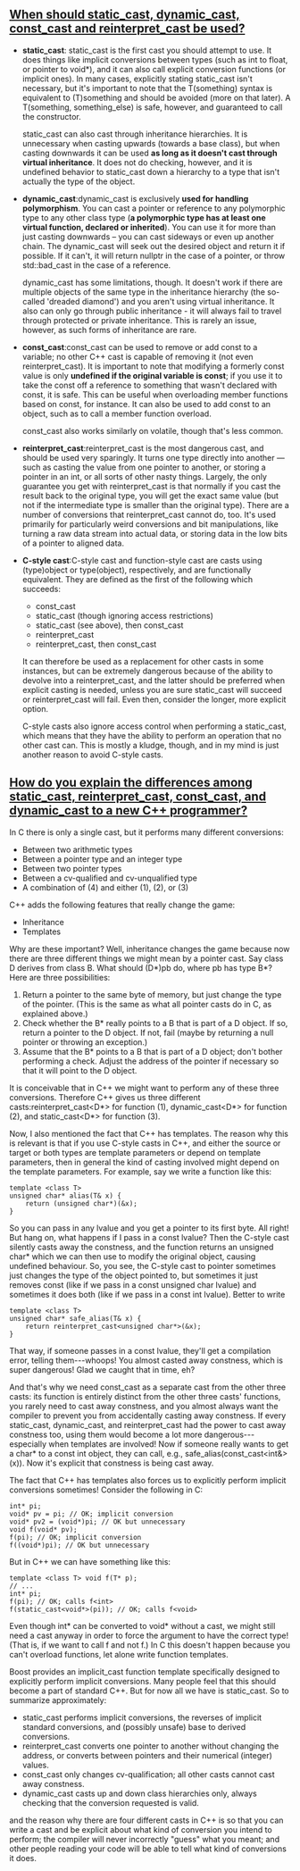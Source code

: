 ## [When should static_cast, dynamic_cast, const_cast and reinterpret_cast be used?](https://stackoverflow.com/questions/332030/when-should-static-cast-dynamic-cast-const-cast-and-reinterpret-cast-be-used)
  * **static_cast**: static_cast is the first cast you should attempt to use. It does things like implicit conversions between types (such as int to float, or pointer to void*), and it can also call explicit conversion functions (or implicit ones). In many cases, explicitly stating static_cast isn't necessary, but it's important to note that the T(something) syntax is equivalent to (T)something and should be avoided (more on that later). A T(something, something_else) is safe, however, and guaranteed to call the constructor.  
  
    static_cast can also cast through inheritance hierarchies. It is unnecessary when casting upwards (towards a base class), but when casting downwards it can be used **as long as it doesn't cast through virtual inheritance**. It does not do checking, however, and it is undefined behavior to static_cast down a hierarchy to a type that isn't actually the type of the object.
  
  * **dynamic_cast**:dynamic_cast is exclusively **used for handling polymorphism**. You can cast a pointer or reference to any polymorphic type to any other class type (**a polymorphic type has at least one virtual function, declared or inherited**). You can use it for more than just casting downwards – you can cast sideways or even up another chain. The dynamic_cast will seek out the desired object and return it if possible. If it can't, it will return nullptr in the case of a pointer, or throw std::bad_cast in the case of a reference.

    dynamic_cast has some limitations, though. It doesn't work if there are multiple objects of the same type in the inheritance hierarchy (the so-called 'dreaded diamond') and you aren't using virtual inheritance. It also can only go through public inheritance - it will always fail to travel through protected or private inheritance. This is rarely an issue, however, as such forms of inheritance are rare.
  
  * **const_cast**:const_cast can be used to remove or add const to a variable; no other C++ cast is capable of removing it (not even reinterpret_cast). It is important to note that modifying a formerly const value is only **undefined if the original variable is const**; if you use it to take the const off a reference to something that wasn't declared with const, it is safe. This can be useful when overloading member functions based on const, for instance. It can also be used to add const to an object, such as to call a member function overload.

    const_cast also works similarly on volatile, though that's less common.
    
  * **reinterpret_cast**:reinterpret_cast is the most dangerous cast, and should be used very sparingly. It turns one type directly into another — such as casting the value from one pointer to another, or storing a pointer in an int, or all sorts of other nasty things. Largely, the only guarantee you get with reinterpret_cast is that normally if you cast the result back to the original type, you will get the exact same value (but not if the intermediate type is smaller than the original type). There are a number of conversions that reinterpret_cast cannot do, too. It's used primarily for particularly weird conversions and bit manipulations, like turning a raw data stream into actual data, or storing data in the low bits of a pointer to aligned data.
  
  * **C-style cast**:C-style cast and function-style cast are casts using (type)object or type(object), respectively, and are functionally equivalent. They are defined as the first of the following which succeeds:

    * const_cast
    * static_cast (though ignoring access restrictions)
    * static_cast (see above), then const_cast
    * reinterpret_cast
    * reinterpret_cast, then const_cast

    It can therefore be used as a replacement for other casts in some instances, but can be extremely dangerous because of the ability to devolve into a reinterpret_cast, and the latter should be preferred when explicit casting is needed, unless you are sure static_cast will succeed or reinterpret_cast will fail. Even then, consider the longer, more explicit option.

    C-style casts also ignore access control when performing a static_cast, which means that they have the ability to perform an operation that no other cast can. This is mostly a kludge, though, and in my mind is just another reason to avoid C-style casts.
    
## [How do you explain the differences among static_cast, reinterpret_cast, const_cast, and dynamic_cast to a new C++ programmer?](https://www.quora.com/How-do-you-explain-the-differences-among-static_cast-reinterpret_cast-const_cast-and-dynamic_cast-to-a-new-C++-programmer)
In C there is only a single cast, but it performs many different conversions:
  * Between two arithmetic types
  * Between a pointer type and an integer type
  * Between two pointer types
  * Between a cv-qualified and cv-unqualified type
  * A combination of (4) and either (1), (2), or (3)
  
C++ adds the following features that really change the game:
  * Inheritance
  * Templates
  
Why are these important? Well, inheritance changes the game because now there are three different things we might mean by a pointer cast. Say class D derives from class B. What should (D*)pb do, where pb has type B*? Here are three possibilities:
   1. Return a pointer to the same byte of memory, but just change the type of the pointer. (This is the same as what all pointer casts do in C, as explained above.)
   2. Check whether the B* really points to a B that is part of a D object. If so, return a pointer to the D object. If not, fail (maybe by returning a null pointer or throwing an exception.)
   3. Assume that the B* points to a B that is part of a D object; don't bother performing a check. Adjust the address of the pointer if necessary so that it will point to the D object.

It is conceivable that in C++ we might want to perform any of these three conversions. Therefore C++ gives us three different casts:reinterpret_cast<D*> for function (1), dynamic_cast<D*> for function (2), and static_cast<D*> for function (3).

Now, I also mentioned the fact that C++ has templates. The reason why this is relevant is that if you use C-style casts in C++, and either the source or target or both types are template parameters or depend on template parameters, then in general the kind of casting involved might depend on the template parameters. For example, say we write a function like this:
```
template <class T> 
unsigned char* alias(T& x) { 
    return (unsigned char*)(&x); 
} 
```

So you can pass in any lvalue and you get a pointer to its first byte. All right! But hang on, what happens if I pass in a const lvalue? Then the C-style cast silently casts away the constness, and the function returns an unsigned char* which we can then use to modify the original object, causing undefined behaviour. So, you see, the C-style cast to pointer sometimes just changes the type of the object pointed to, but sometimes it just removes const (like if we pass in a const unsigned char lvalue) and sometimes it does both (like if we pass in a const int lvalue). Better to write
```
template <class T> 
unsigned char* safe_alias(T& x) { 
    return reinterpret_cast<unsigned char*>(&x); 
} 
```

That way, if someone passes in a const lvalue, they'll get a compilation error, telling them---whoops! You almost casted away constness, which is super dangerous! Glad we caught that in time, eh?

And that's why we need const_cast as a separate cast from the other three casts: its function is entirely distinct from the other three casts' functions, you rarely need to cast away constness, and you almost always want the compiler to prevent you from accidentally casting away constness. If every static_cast, dynamic_cast, and reinterpret_cast had the power to cast away constness too, using them would become a lot more dangerous---especially when templates are involved! Now if someone really wants to get a char* to a const int object, they can call, e.g., safe_alias(const_cast<int&>(x)). Now it's explicit that constness is being cast away.

The fact that C++ has templates also forces us to explicitly perform implicit conversions sometimes! Consider the following in C:
```
int* pi; 
void* pv = pi; // OK; implicit conversion 
void* pv2 = (void*)pi; // OK but unnecessary 
void f(void* pv); 
f(pi); // OK; implicit conversion 
f((void*)pi); // OK but unnecessary 
```

But in C++ we can have something like this:
```
template <class T> void f(T* p); 
// ... 
int* pi; 
f(pi); // OK; calls f<int> 
f(static_cast<void*>(pi)); // OK; calls f<void> 
```

Even though int* can be converted to void* without a cast, we might still need a cast anyway in order to force the argument to have the correct type! (That is, if we want to call f<void> and not f<int>.) In C this doesn't happen because you can't overload functions, let alone write function templates.

Boost provides an implicit_cast function template specifically designed to explicitly perform implicit conversions. Many people feel that this should become a part of standard C++. But for now all we have is static_cast. So to summarize approximately:
  * static_cast performs implicit conversions, the reverses of implicit standard conversions, and (possibly unsafe) base to derived conversions.
  * reinterpret_cast converts one pointer to another without changing the address, or converts between pointers and their numerical (integer) values.
  * const_cast only changes cv-qualification; all other casts cannot cast away constness.
  * dynamic_cast casts up and down class hierarchies only, always checking that the conversion requested is valid.

and the reason why there are four different casts in C++ is so that you can write a cast and be explicit about what kind of conversion you intend to perform; the compiler will never incorrectly "guess" what you meant; and other people reading your code will be able to tell what kind of conversions it does.
